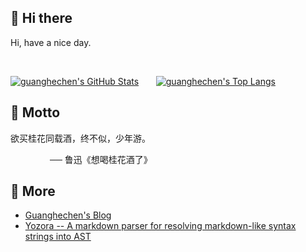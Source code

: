## 👋 Hi there 

Hi, have a nice day.

<br />

<!-- ![](https://komarev.com/ghpvc/?username=guanghechen&color=green) -->

[![guanghechen's GitHub Stats][GITHUB_STATS_SRC]][GITHUB_PROFILE]
&nbsp;&nbsp;&nbsp;&nbsp;&nbsp;
[![guanghechen's Top Langs][GITHUB_LANG_SRC]][GITHUB_PROFILE]

<!--
## Repositories

[![yozora][GITHUB_CARD_YOZORA]][GITHUB_REPO_YOZORA]

[![yozora-react][GITHUB_CARD_YOZORA_REACT]][GITHUB_REPO_YOZORA_REACT]

[![node-scaffolds][GITHUB_CARD_NODE_SCAFFOLDS]][GITHUB_REPO_NODE_SCAFFOLDS]
-->

## 🙈 Motto

欲买桂花同载酒，终不似，少年游。

&nbsp;&nbsp;&nbsp;&nbsp;&nbsp;&nbsp;&nbsp;&nbsp;&nbsp;&nbsp;&nbsp;&nbsp;&nbsp;&nbsp;&nbsp;
── 鲁迅《想喝桂花酒了》

## 💫 More

* [Guanghechen's Blog][BLOG_SRC]
* [Yozora -- A markdown parser for resolving markdown-like syntax strings into AST][GITHUB_REPO_YOZORA]


[GITHUB_PROFILE]: https://github.com/guanghechen
[GITHUB_REPO_NODE_SCAFFOLDS]: https://github.com/guanghechen/node-scaffolds
[GITHUB_CARD_NODE_SCAFFOLDS]: https://github-readme-stats.vercel.app/api/pin/?username=guanghechen&repo=node-scaffolds
[GITHUB_REPO_YOZORA]: https://github.com/yozorajs/yozora 
[GITHUB_CARD_YOZORA]: https://github-readme-stats.vercel.app/api/pin/?username=yozorajs&repo=yozora
[GITHUB_REPO_YOZORA_REACT]: https://github.com/yozorajs/yozora-react
[GITHUB_CARD_YOZORA_REACT]: https://github-readme-stats.vercel.app/api/pin/?username=yozorajs&repo=yozora-react
[BLOG_SRC]: https://me.guanghechen.com/posts/

<!-- TODO use github-readme-stats instead of github-readme-stats-one-bice -->
[GITHUB_STATS_SRC]: https://github-readme-stats-one-bice.vercel.app/api?username=guanghechen&show_icons=true&include_all_commits=false&count_private=true&role=OWNER,COLLABORATOR
[GITHUB_LANG_SRC]: https://github-readme-stats-one-bice.vercel.app/api/top-langs/?username=guanghechen&layout=compact&exclude_repo=guanghechen.github.io,yozorajs.github.io,LittleClown.github.io,static-resources&hide=handlebars&role=OWNER,COLLABORATOR
[GITHUB_STATS_SRC0]: https://github-readme-stats.vercel.app/api?username=guanghechen&show_icons=true&include_all_commits=false&count_private=true&role=OWNER,COLLABORATOR
[GITHUB_LANG_SRC0]: https://github-readme-stats.vercel.app/api/top-langs/?username=guanghechen&layout=compact&exclude_repo=guanghechen.github.io,yozorajs.github.io,LittleClown.github.io,static-resources&hide=handlebars&role=OWNER,COLLABORATOR

<!--
  ![github contribution snake animation](https://github.com/guanghechen/guanghechen/blob/public/github-contribution-snake.svg)
-->
